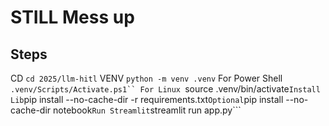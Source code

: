 # STILL Mess up


## Steps
CD
```cd 2025/llm-hitl```
VENV
```python -m venv .venv```
For Power Shell
```.venv/Scripts/Activate.ps1``
For Linux
```source .venv/bin/activate```
Install Lib
```pip install --no-cache-dir -r requirements.txt```
Optional
```pip install --no-cache-dir notebook```
Run Streamlit
```streamlit run app.py```
